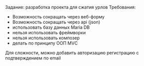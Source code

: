 Задание: разработка проекта для сжатия урлов 
Требования:
- Возможность сокращать через веб-форму
- Возможность сокращать через api (json)
- использовать базу данных Maria DB
- нельзя использовать фреймворки
- нельзя использовать композер
- делать по принципу ООП МVС
  
Для сложности, можно добавить авторизацию регистрацию с подтверждением по email
